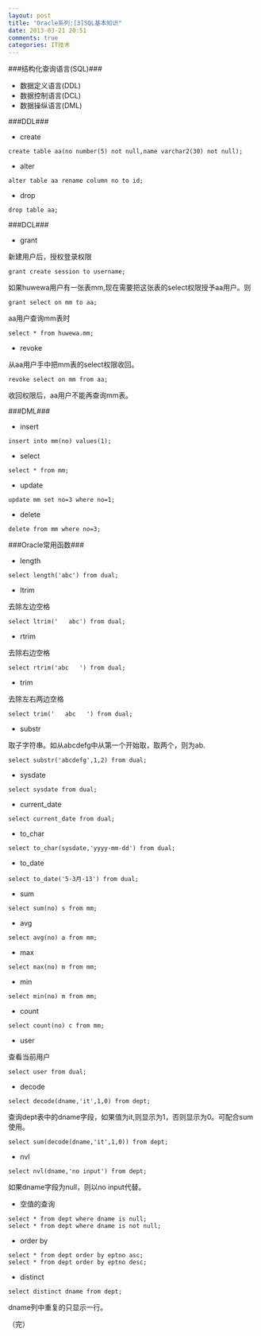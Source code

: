 ```yaml
---
layout: post
title: "Oracle系列:[3]SQL基本知识"
date: 2013-03-21 20:51
comments: true
categories: IT技术
---
```

###结构化查询语言(SQL)###
- 数据定义语言(DDL)
- 数据控制语言(DCL)
- 数据操纵语言(DML)

###DDL###
- create

```
create table aa(no number(5) not null,name varchar2(30) not null);
```

- alter

```
alter table aa rename column no to id;
```

<!-- more -->

- drop

```
drop table aa;
```

###DCL###
- grant

新建用户后，授权登录权限

```
grant create session to username;
```

如果huwewa用户有一张表mm,现在需要把这张表的select权限授予aa用户。则

```
grant select on mm to aa;
```

aa用户查询mm表时

```
select * from huwewa.mm;
```

- revoke

从aa用户手中把mm表的select权限收回。

```
revoke select on mm from aa;
```

收回权限后，aa用户不能再查询mm表。

###DML###
- insert

```
insert into mm(no) values(1);
```

- select

```
select * from mm;
```

- update

```
update mm set no=3 where no=1;
```

- delete

```
delete from mm where no=3;
```

###Oracle常用函数###
- length

```
select length('abc') from dual;
```

- ltrim

去除左边空格

```
select ltrim('   abc') from dual;
```

- rtrim

去除右边空格

```
select rtrim('abc   ') from dual;
```

- trim

去除左右两边空格

```
select trim('   abc   ') from dual;
```

- substr

取子字符串。如从abcdefg中从第一个开始取，取两个，则为ab.

```
select substr('abcdefg',1,2) from dual;
```

- sysdate

```
select sysdate from dual;
```

- current_date

```
select current_date from dual;
```

- to_char

```
select to_char(sysdate,'yyyy-mm-dd') from dual;
```

- to_date

```
select to_date('5-3月-13') from dual;
```

- sum

```
select sum(no) s from mm;
```

- avg

```
select avg(no) a from mm;
```

- max

```
select max(no) m from mm;
```

- min

```
select min(no) m from mm;
```

- count

```
select count(no) c from mm;
```

- user

查看当前用户

```
select user from dual;
```

- decode

```
select decode(dname,'it',1,0) from dept;
```

查询dept表中的dname字段，如果值为it,则显示为1，否则显示为0。可配合sum使用。

```
select sum(decode(dname,'it',1,0)) from dept;
```

- nvl

```
select nvl(dname,'no input') from dept;
```

如果dname字段为null，则以no input代替。

- 空值的查询

```
select * from dept where dname is null;
select * from dept where dname is not null;
```

- order by

```
select * from dept order by eptno asc;
select * from dept order by eptno desc;
```

- distinct

```
select distinct dname from dept;
```

dname列中重复的只显示一行。

（完）
